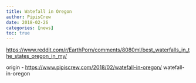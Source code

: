```yaml
---
title: Watefall in Oregon
author: PipisCrew
date: 2018-02-26
categories: [news]
toc: true
---
```


https://www.reddit.com/r/EarthPorn/comments/8080ml/best_waterfalls_in_the_states_oregon_in_my/

origin - https://www.pipiscrew.com/2018/02/watefall-in-oregon/ watefall-in-oregon